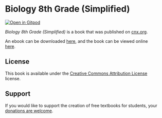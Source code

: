# Biology 8th Grade (Simplified)

[![Open in Gitpod](https://gitpod.io/button/open-in-gitpod.svg)](https://gitpod.io/from-referrer/)

_Biology 8th Grade (Simplified)_ is a book that was published on [cnx.org](https://cnx.org/).

An ebook can be downloaded [here](https://github.com/cnx-user-books/cnxbook-biology-8th-grade-simplified/releases/latest), and the book can be viewed online [here](https://github.com/cnx-user-books/cnxbook-biology-8th-grade-simplified/releases/latest).

## License
This book is available under the [Creative Commons Attribution License](./LICENSE) license.

## Support
If you would like to support the creation of free textbooks for students, your [donations are welcome](https://riceconnect.rice.edu/donation/support-openstax-banner).
